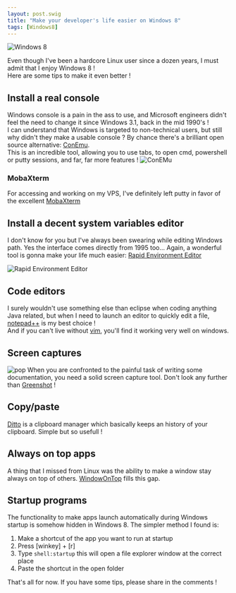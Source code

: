 ```yaml
---
layout: post.swig
title: "Make your developer's life easier on Windows 8"
tags: [Windows8]
---
```


![Windows 8](https://ef65e426d0abf9418992e271986035a1945d7865.googledrive.com/host/0Byy3K2j5Zp_TeXByVnlqTS10UUU/Windows_8.jpg)  

Even though I've been a hardcore Linux user since a dozen years, I must admit that I enjoy Windows 8 !  
Here are some tips to make it even better !
## Install a real console

Windows console is a pain in the ass to use, and Microsoft engineers didn't feel the need to change it since Windows 3.1, back in the mid 1990's !  
I can understand that Windows is targeted to non-technical users, but still why didn't they make a usable console ? By chance there's a brilliant open source alternative: [ConEmu](http://sourceforge.net/projects/conemu).  
This is an incredible tool, allowing you to use tabs, to open cmd, powershell or putty sessions, and far, far more features !
![ConEMu](https://ef65e426d0abf9418992e271986035a1945d7865.googledrive.com/host/0Byy3K2j5Zp_TeXByVnlqTS10UUU/conemu.png)  
### MobaXterm

For accessing and working on my VPS, I've definitely left putty in favor of the excellent [MobaXterm](http://mobaxterm.mobatek.net)
## Install a decent system variables editor

I don't know for you but I've always been swearing while editing Windows path. Yes the interface comes directly from 1995 too... Again, a wonderful tool is gonna make your life much easier: [Rapid Environment Editor](http://www.rapidee.com/en/about)

![Rapid Environment Editor](http://www.rapidee.com/images/rapidee.png.pagespeed.ce.Jxihq-jte3.png)  

## Code editors
I surely wouldn't use something else than eclipse when coding anything Java related, but when I need to launch an editor to quickly edit a file, [notepad++](http://notepad-plus-plus.org) is my best choice !  
And if you can't live without [vim](http://www.vim.org), you'll find it working very well on windows.

## Screen captures
![pop](http://getgreenshot.org/wp-content/themes/greenshot/images/headers/greenshot_logo.gif)
When you are confronted to the painful task of writing some documentation, you need a solid screen capture tool. Don't look any further than [Greenshot](http://getgreenshot.org) !

## Copy/paste
[Ditto](http://ditto-cp.sourceforge.net) is a clipboard manager which basically keeps an history of your clipboard. Simple but so usefull !  

## Always on top apps
A thing that I missed from Linux was the ability to make a window stay always on top of others. [WindowOnTop](http://www.addictivetips.com/windows-tips/quickly-enable-always-on-top-behaviour-for-any-app-or-window) fills this gap.

## Startup programs
The functionality to make apps launch automatically during Windows startup is somehow hidden in Windows 8. The simpler method I found is:  

1.  Make a shortcut of the app you want to run at startup
1.  Press [winkey] + [r]
1.  Type ```shell:startup``` this will open a file explorer window at the correct place
1.  Paste the shortcut in the open folder

That's all for now. If you have some tips, please share in the comments !
